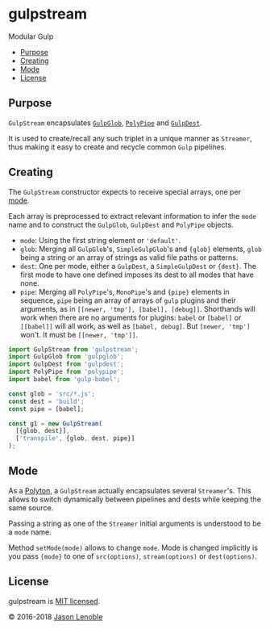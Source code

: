 # gulpstream

Modular Gulp

  * [Purpose](#purpose)
  * [Creating](#creating)
  * [Mode](#mode)
  * [License](#license)


## Purpose

`GulpStream` encapsulates [`GulpGlob`](https://www.npmjs.com/package/gulpglob), [`PolyPipe`](https://www.npmjs.com/package/polypipe) and [`GulpDest`](https://www.npmjs.com/package/gulpdest).

It is used to create/recall any such triplet in a unique manner as `Streamer`, thus making it easy to create and recycle common `Gulp` pipelines.

## Creating

The `GulpStream` constructor expects to receive special arrays, one per [mode](#mode).

Each array is preprocessed to extract relevant information to infer the `mode` name and to construct the `GulpGlob`, `GulpDest` and `PolyPipe` objects.

* `mode`: Using the first string element or `'default'`.
* `glob`: Merging all `GulpGlob`'s, `SimpleGulpGlob`'s and `{glob}` elements, `glob` being a string or an array of strings as valid file paths or patterns.
* `dest`: One per mode, either a `GulpDest`, a `SimpleGulpDest` or `{dest}`. The first mode to have one defined imposes its dest to all modes that have none.
* `pipe`: Merging all `PolyPipe`'s, `MonoPipe`'s and `{pipe}` elements in sequence, `pipe` being an array of arrays of `gulp` plugins and their arguments, as in `[[newer, 'tmp'], [babel], [debug]]`. Shorthands will work when there are no arguments for plugins: `babel` or `[babel]` or `[[babel]]` will all work, as well as `[babel, debug]`. But `[newer, 'tmp']` won't. It must be `[[newer, 'tmp']]`.

```js
import GulpStream from 'gulpstream';
import GulpGlob from 'gulpglob';
import GulpDest from 'gulpdest';
import PolyPipe from 'polypipe';
import babel from 'gulp-babel';

const glob = 'src/*.js';
const dest = 'build';
const pipe = [babel];

const g1 = new GulpStream(
  [{glob, dest}],
  ['transpile', {glob, dest, pipe}]
);
```

## Mode

As a [Polyton](https://www.npmjs.com/package/polyton), a `GulpStream` actually
encapsulates several `Streamer`'s. This allows to switch dynamically between pipelines and dests while keeping the same source.

Passing a string as one of the `Streamer` initial arguments is understood to be a `mode` name.

Method `setMode(mode)` allows to change `mode`. Mode is changed implicitly is you pass `{mode}` to one of `src(options)`, `stream(options)` or `dest(options)`.

## License

gulpstream is [MIT licensed](./LICENSE).

© 2016-2018 [Jason Lenoble](mailto:jason.lenoble@gmail.com)
